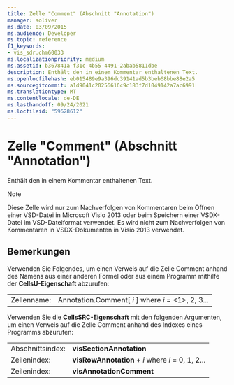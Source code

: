```yaml
---
title: Zelle "Comment" (Abschnitt "Annotation")
manager: soliver
ms.date: 03/09/2015
ms.audience: Developer
ms.topic: reference
f1_keywords:
- vis_sdr.chm60033
ms.localizationpriority: medium
ms.assetid: b367841a-f31c-4b55-4491-2abab5811dbe
description: Enthält den in einem Kommentar enthaltenen Text.
ms.openlocfilehash: eb015489e9a396dc39141ad5b3beb68bbe88e2a5
ms.sourcegitcommit: a1d9041c20256616c9c183f7d1049142a7ac6991
ms.translationtype: MT
ms.contentlocale: de-DE
ms.lasthandoff: 09/24/2021
ms.locfileid: "59628612"
---
```

# <a name="comment-cell-annotation-section"></a>Zelle "Comment" (Abschnitt "Annotation")

Enthält den in einem Kommentar enthaltenen Text.
  
> [!NOTE]
> Diese Zelle wird nur zum Nachverfolgen von Kommentaren beim Öffnen einer VSD-Datei in Microsoft Visio 2013 oder beim Speichern einer VSDX-Datei im VSD-Dateiformat verwendet. Es wird nicht zum Nachverfolgen von Kommentaren in VSDX-Dokumenten in Visio 2013 verwendet. 
  
## <a name="remarks"></a>Bemerkungen

Verwenden Sie Folgendes, um einen Verweis auf die Zelle Comment anhand des Namens aus einer anderen Formel oder aus einem Programm mithilfe der **CellsU-Eigenschaft** abzurufen: 
  
|||
|:-----|:-----|
| Zellenname:  <br/> | Annotation.Comment[  *i*  ] where  *i*  = <1>, 2, 3...  <br/> |
   
Verwenden Sie die **CellsSRC-Eigenschaft** mit den folgenden Argumenten, um einen Verweis auf die Zelle Comment anhand des Indexes eines Programms abzurufen: 
  
|||
|:-----|:-----|
| Abschnittsindex:  <br/> |**visSectionAnnotation** <br/> |
| Zeilenindex:  <br/> |**visRowAnnotation**  +   *i* where *i* = 0, 1, 2...  <br/> |
| Zeilenindex:  <br/> |**visAnnotationComment** <br/> |
   

